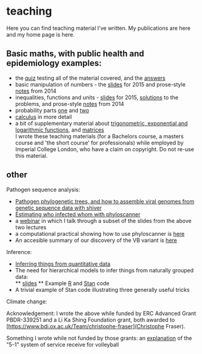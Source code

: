 # teaching

Here you can find teaching material I've written. My publications are here and my home page is here.

## Basic maths, with public health and epidemiology examples:
* the [quiz](basic_maths/InductionQuiz.pdf) testing all of the material covered, and the [answers](basic_maths/QuizAnswers.pdf)
* basic manipulation of numbers - the [slides](basic_maths/Lecture1.pdf) for 2015 and prose-style [notes](basic_maths/Lecture1_2014.pdf) from 2014
* inequalities, functions and units - [slides](basic_maths/Lecture2.pdf) for 2015, [solutions](basic_maths/Lecture2_solutions.pdf) to the problems, and prose-style [notes](basic_maths/Lecture2_2014.pdf) from 2014
* probability parts [one](basic_maths/Lecture7_part1.pdf) and [two](basic_maths/Lecture7_part2.pdf)
* [calculus](basic_maths/PostXmas_Calculus.pdf) in more detail
* a bit of supplementary material about [trigonometric, exponential and logarithmic functions](basic_maths/Lecture3_SupplementaryNotes_2014.pdf), and [matrices](basic_maths/PostXmas_matrices.pdf)  
I wrote these teaching materials (for a Bachelors course, a masters course and 'the short course' for professionals) while employed by Imperial College London, who have a claim on copyright. Do not re-use this material.


## other

Pathogen sequence analysis:
* [Pathogen phylogenetic trees, and how to assemble viral genomes from genetic sequence data with shiver](other_topics/Wymant_Lecture1_shiver.pdf)
* [Estimating who infected whom with phyloscanner](other_topics/Wymant_Lecture2_phyloscanner.pdf)
* a [webinar](https://www.youtube.com/watch?v=TR2a46vBwGY) in which I talk through a subset of the slides from the above two lectures
* a computational practical showing how to use phyloscanner is [here](https://drive.google.com/drive/folders/0BwygWUC73hnxbGtHSFpWdzYzVkk?resourcekey=0-Zjt4kVHja6Djo7qKsN3r5Q&usp=sharing) 
* An accesible summary of our discovery of the VB variant is [here](https://www.beehive.ox.ac.uk/hiv-lineage)

Inference:
* [Inferring things from quantitative data](other_topics/2021-09-29_Chris_InferenceOnly.pdf)
* The need for hierarchical models to infer things from naturally grouped data:   
** [slides](other_topics/2022-04-06_TrainingSession_Chris_HierarchicalModellingGroupedData.pdf)
** Example [R](other_topics/HierarchicalSchools.R) and [Stan](other_topics/HierarchicalSchools.stan) code
* A trivial example of Stan code illustrating three generally useful tricks

Climate change:

Acknowledgement: I wrote the above while funded by ERC Advanced Grant PBDR-339251 and a Li Ka Shing Foundation grant, both awarded to [https://www.bdi.ox.ac.uk/Team/christophe-fraser](Christophe Fraser).

Something I wrote while not funded by those grants: an [explanation](other_topics/The_5-1_explained.pdf) of the "5-1" system of service receive for volleyball

